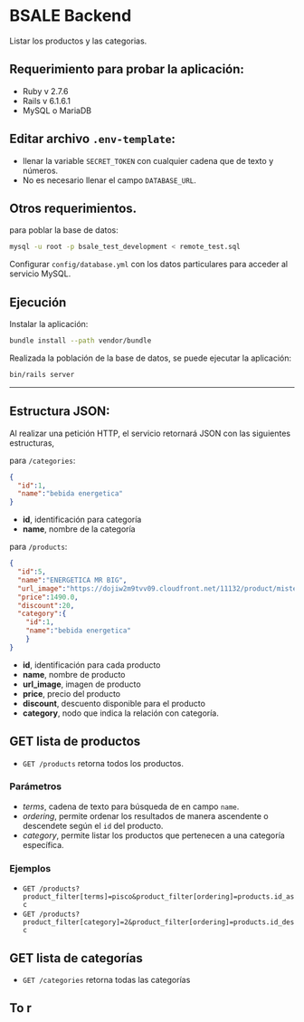 # BSALE Backend

Listar los productos y las categorias.

## Requerimiento para probar la aplicación:

- Ruby v 2.7.6
- Rails v 6.1.6.1
- MySQL o MariaDB 

## Editar archivo `.env-template`:
- llenar la variable `SECRET_TOKEN` con cualquier cadena que de texto y números.
- No es necesario llenar el campo `DATABASE_URL`.

## Otros requerimientos.
para poblar la base de datos:
```bash
mysql -u root -p bsale_test_development < remote_test.sql
```
Configurar `config/database.yml` con los datos particulares para acceder al servicio MySQL.

## Ejecución
Instalar la aplicación:
```bash
bundle install --path vendor/bundle
```
Realizada la población de la base de datos, se puede ejecutar la aplicación:
```bash
bin/rails server
```

---

## Estructura JSON:

Al realizar una petición HTTP, el servicio retornará JSON con las siguientes estructuras,

para `/categories`:
```json
{ 
  "id":1,
  "name":"bebida energetica" 
}
```

- **id**, identificación para categoría
- **name**, nombre de la categoría

para `/products`:
```json
{
  "id":5,
  "name":"ENERGETICA MR BIG",
  "url_image":"https://dojiw2m9tvv09.cloudfront.net/11132/product/misterbig3308256.jpg",
  "price":1490.0,
  "discount":20,
  "category":{
    "id":1,
    "name":"bebida energetica"
    }
}
```

- **id**, identificación para cada producto
- **name**, nombre de producto
- **url_image**, imagen de producto
- **price**, precio del producto
- **discount**, descuento disponible para el producto
- **category**, nodo que indica la relación con categoría.

## GET lista de productos
- `GET /products` retorna todos los productos.

### Parámetros
- *terms*, cadena de texto para búsqueda de en campo `name`.
- *ordering*, permite ordenar los resultados de manera ascendente o descendete según el `id` del producto.
- *category*, permite listar los productos que pertenecen a una categoría específica.

### Ejemplos
- `GET /products?product_filter[terms]=pisco&product_filter[ordering]=products.id_asc`
- `GET /products?product_filter[category]=2&product_filter[ordering]=products.id_desc`

## GET lista de categorías
- `GET /categories` retorna todas las categorías


## To r
